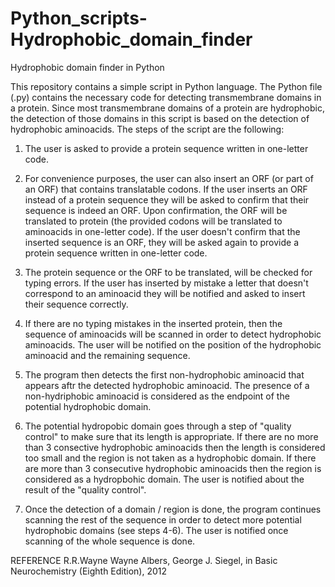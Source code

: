 # Python_scripts-Hydrophobic_domain_finder


Hydrophobic domain finder in Python

This repository contains a simple script in Python language. The Python file (.py) contains the necessary code for detecting transmembrane domains in a protein. Since most transmembrane domains of a protein are hydrophobic, the detection of those domains in this script is based on the detection of hydrophobic aminoacids. The steps of the script are the following:

1. The user is asked to provide a protein sequence written in one-letter code.

2. For convenience purposes, the user can also insert an ORF (or part of an ORF) that contains translatable codons. If the user inserts an ORF instead of a protein sequence they will be asked to confirm that their sequence is indeed an ORF. Upon confirmation, the ORF will be translated to protein (the provided codons will be translated to aminoacids in one-letter code). If the user doesn't confirm that the inserted sequence is an ORF, they will be asked again to provide a protein sequence written in one-letter code.

3. The protein sequence or the ORF to be translated, will be checked for typing errors. If the user has inserted by mistake a letter that doesn't correspond to an aminoacid they will be notified and asked to insert their sequence correctly. 

4. If there are no typing mistakes in the inserted protein, then the sequence of aminoacids will be scanned in order to detect hydrophobic aminoacids. The user will be notified on the position of the hydrophobic aminoacid and the remaining sequence. 

5. The program then detects the first non-hydrophobic aminoacid that appears aftr the detected hydrophobic aminoacid. The presence of a non-hydriphobic aminoacid is considered as the endpoint of the potential hydrophobic domain. 

6. The potential hydropobic domain goes through a step of "quality control" to make sure that its length is appropriate. If there are no more than 3 consective hydrophobic aminoacids then the length is considered too small and the region is not taken as a hydrophobic domain. If there are more than 3 consecutive hydrophobic aminoacids then the region is considered as a hydropbohic domain. The user is notified about the result of the "quality control". 

7. Once the detection of a domain / region is done, the program continues scanning the rest of the sequence in order to detect more potential hydrophobic domains (see steps 4-6). The user is notified once scanning of the whole sequence is done.

REFERENCE
R.R.Wayne Wayne Albers, George J. Siegel, in Basic Neurochemistry (Eighth Edition), 2012
